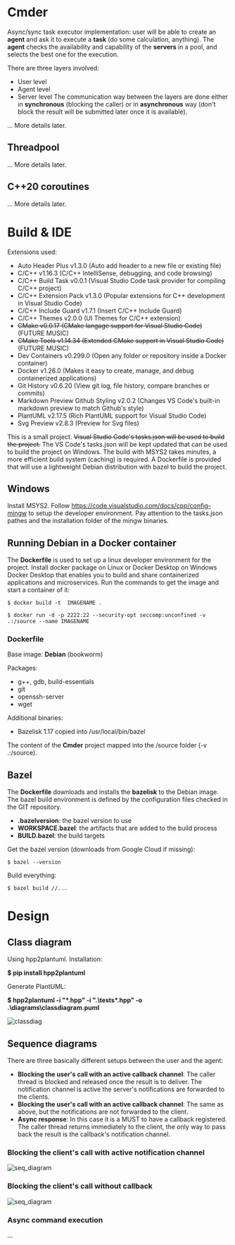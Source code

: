 # Cmder

Async/sync task executor implementation: user will be able to create an **agent** and ask it to execute a **task** (do some calculation, anything). The **agent** checks the availability and capability of the **servers** in a pool, and selects the best one for the execution.

There are three layers involved:
* User level
* Agent level
* Server level
The communication way between the layers are done either in **synchronous** (blocking the caller) or in **asynchronous** way (don't block the result will be submitted later once it is available).

... More details later.

## Threadpool

... More details later.

## C++20 coroutines

... More details later.

# Build & IDE

Extensions used:
- Auto Header Plus v1.3.0 (Auto add header to a new file or existing file)
- C/C++ v1.16.3 (C/C++ IntelliSense, debugging, and code browsing)
- C/C++ Build Task v0.0.1 (Visual Studio Code task provider for compiling C/C++ project)
- C/C++ Extension Pack v1.3.0 (Popular extensions for C++ development in Visual Studio Code)
- C/C++ Include Guard v1.7.1 (Insert C/C++ Include Guard)
- C/C++ Themes v2.0.0 (UI Themes for C/C++ extension)
- ~~CMake v0.0.17 (CMake langage support for Visual Studio Code)~~ (FUTURE MUSIC)
- ~~CMake Tools v1.14.34 (Extended CMake support in Visual Studio Code)~~  (FUTURE MUSIC)
- Dev Containers v0.299.0 (Open any folder or repository inside a Docker container)
- Docker v1.26.0 (Makes it easy to create, manage, and debug containerized applications)
- Git History v0.6.20 (View git log, file history, compare branches or commits)
- Markdown Preview Github Styling v2.0.2 (Changes VS Code's built-in markdown preview to match Github's style)
- PlantUML v2.17.5 (Rich PlantUML support for Visual Studio Code)
- Svg Preview v2.8.3 (Preview for Svg files)

This is a small project. ~~Visual Studio Code's tasks.json will be used to build the project.~~ The VS Code's tasks.json will be kept updated that can be used to build the project on Windows. The build with MSYS2 takes minutes, a more efficient build system (caching) is required. A Dockerfile is provided that will use a lightweight Debian distribution with bazel to build the project.

## Windows
Install MSYS2. Follow https://code.visualstudio.com/docs/cpp/config-mingw to setup the developer environment. Pay attention to the tasks.json pathes and the installation folder of the mingw binaries.


## Running Debian in a Docker container

The __Dockerfile__ is used to set up a linux developer environment for the project. Install docker package on Linux or Docker Desktop on Windows Docker Desktop that enables you to build and share containerized applications and microservices. Run the commands to get the image and start a container of it:

```console
$ docker build -t  IMAGENAME .
```

```console
$ docker run -d -p 2222:22 --security-opt seccomp:unconfined -v .:/source --name IMAGENAME
```

### Dockerfile

Base image: __Debian__ (bookworm)

Packages:
* g++, gdb, build-essentials
* git
* openssh-server
* wget

Additional binaries:
- Bazelisk 1.17 copied into /usr/local/bin/bazel

The content of the __Cmder__ project mapped into the /source folder (-v .:/source).

## Bazel

The __Dockerfile__ downloads and installs the __bazelisk__ to the Debian image. The bazel build environment is defined by the configuration files checked in the GIT repository.

* __.bazelversion__: the bazel version to use
* __WORKSPACE.bazel__: the artifacts that are added to the build process
* __BUILD.bazel__: the build targets

Get the bazel version (downloads from Google Cloud if missing):
```console
$ bazel --version
```

Build everything:
```console
$ bazel build //...
```


# Design

## Class diagram

Using hpp2plantuml. Installation:

**$ pip install hpp2plantuml**

Generate PlantUML:

**$ hpp2plantuml -i "*.hpp" -i ".\tests\*.hpp" -o .\diagrams\classdiagram.puml**



![classdiag](diagrams/classdiagram.svg "Class diagram")

## Sequence diagrams

There are three basically different setups between the user and the agent:
* **Blocking the user's call with an active callback channel**: The caller thread is blocked and released once the result is to deliver. The notification channel is active the server's notifications are forwarded to the clients.
* **Blocking the user's call with an active callback channel**: The same as above, but the notifications are not forwarded to the client.
* **Async response**: In this case it is a MUST to have a callback registered. The caller thread returns immediately to the client, the only way to pass back the result is the callback's notification channel.

### Blocking the client's call with active notification channel
![seq_diagram](diagrams/seq_user_agent_blocking_with_callback.svg "Blocking call")

### Blocking the client's call without callback
![seq_diagram](diagrams/seq_user_agent_blocking_no_callback.svg "Blocking call no callback")

### Async command execution
...